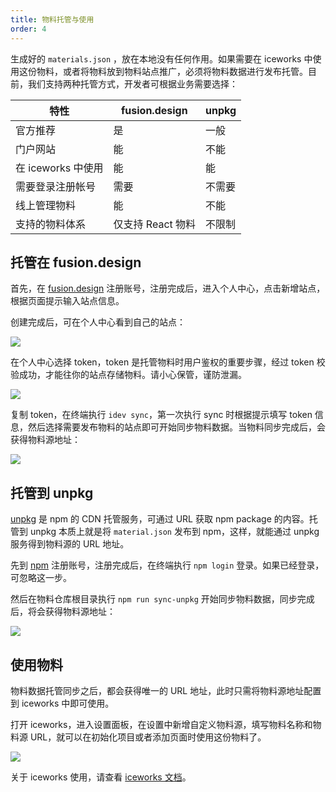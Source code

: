 ```yaml
---
title: 物料托管与使用
order: 4
---
```


生成好的  `materials.json` ，放在本地没有任何作用。如果需要在 iceworks 中使用这份物料，或者将物料放到物料站点推广，必须将物料数据进行发布托管。目前，我们支持两种托管方式，开发者可根据业务需要选择：

| 特性               |   fusion.design   |   unpkg  |
|-------------------|--------------|----------|
|  官方推荐          |   是           |    一般  |
|  门户网站          |   能             |    不能  |
|  在 iceworks 中使用|   能             |    能   |
|  需要登录注册帐号    |   需要          |    不需要 |
|  线上管理物料       |  能             |    不能   |
|  支持的物料体系     | 仅支持 React 物料 |   不限制  |

## 托管在 fusion.design

首先，在 [fusion.design](https://fusion.design/) 注册账号，注册完成后，进入个人中心，点击新增站点，根据页面提示输入站点信息。

创建完成后，可在个人中心看到自己的站点：

![](https://img.alicdn.com/tfs/TB1xxKMcEWF3KVjSZPhXXXclXXa-2638-758.png)

在个人中心选择 token，token 是托管物料时用户鉴权的重要步骤，经过 token 校验成功，才能往你的站点存储物料。请小心保管，谨防泄漏。

![](https://img.alicdn.com/tfs/TB1AYmMcwKG3KVjSZFLXXaMvXXa-2710-906.png)

复制 token，在终端执行 `idev sync`，第一次执行 sync 时根据提示填写 token 信息，然后选择需要发布物料的站点即可开始同步物料数据。当物料同步完成后，会获得物料源地址：

![](https://img.alicdn.com/tfs/TB1TAGzbkxz61VjSZFrXXXeLFXa-1562-506.png)

## 托管到 unpkg

[unpkg](https://unpkg.com/) 是 npm 的 CDN 托管服务，可通过 URL 获取 npm package 的内容。托管到 unpkg 本质上就是将 `material.json` 发布到 npm，这样，就能通过 unpkg 服务得到物料源的 URL 地址。

先到 [npm](https://www.npmjs.com/) 注册账号，注册完成后，在终端执行 `npm login` 登录。如果已经登录，可忽略这一步。

然后在物料仓库根目录执行 `npm run sync-unpkg` 开始同步物料数据，同步完成后，将会获得物料源地址：

![](https://img.alicdn.com/tfs/TB1eF9NcBiE3KVjSZFMXXbQhVXa-686-189.png)

## 使用物料

物料数据托管同步之后，都会获得唯一的 URL 地址，此时只需将物料源地址配置到 iceworks 中即可使用。

打开 iceworks，进入设置面板，在设置中新增自定义物料源，填写物料名称和物料源 URL，就可以在初始化项目或者添加页面时使用这份物料了。

![](https://img.alicdn.com/tfs/TB1qxeQcCWD3KVjSZSgXXcCxVXa-1740-1200.png)

关于 iceworks 使用，请查看 [iceworks 文档](https://ice.work/docs/iceworks/about)。
